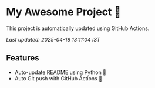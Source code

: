 # My Awesome Project 🚀

This project is automatically updated using GitHub Actions.

_Last updated: 2025-04-18 13:11:04 IST_

## Features
- Auto-update README using Python 🐍
- Auto Git push with GitHub Actions 🤖
